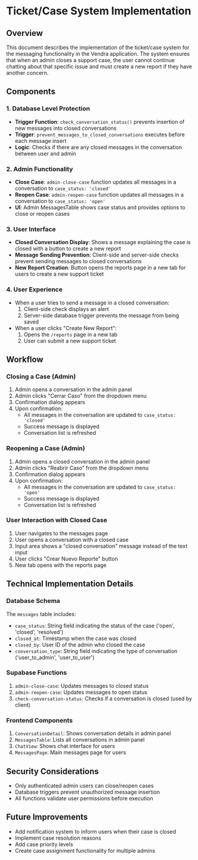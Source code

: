 # Ticket/Case System Implementation

## Overview
This document describes the implementation of the ticket/case system for the messaging functionality in the Vendra application. The system ensures that when an admin closes a support case, the user cannot continue chatting about that specific issue and must create a new report if they have another concern.

## Components

### 1. Database Level Protection
- **Trigger Function**: `check_conversation_status()` prevents insertion of new messages into closed conversations
- **Trigger**: `prevent_messages_to_closed_conversations` executes before each message insert
- **Logic**: Checks if there are any closed messages in the conversation between user and admin

### 2. Admin Functionality
- **Close Case**: `admin-close-case` function updates all messages in a conversation to `case_status: 'closed'`
- **Reopen Case**: `admin-reopen-case` function updates all messages in a conversation to `case_status: 'open'`
- **UI**: Admin MessagesTable shows case status and provides options to close or reopen cases

### 3. User Interface
- **Closed Conversation Display**: Shows a message explaining the case is closed with a button to create a new report
- **Message Sending Prevention**: Client-side and server-side checks prevent sending messages to closed conversations
- **New Report Creation**: Button opens the reports page in a new tab for users to create a new support ticket

### 4. User Experience
- When a user tries to send a message in a closed conversation:
  1. Client-side check displays an alert
  2. Server-side database trigger prevents the message from being saved
- When a user clicks "Create New Report":
  1. Opens the `/reports` page in a new tab
  2. User can submit a new support ticket

## Workflow

### Closing a Case (Admin)
1. Admin opens a conversation in the admin panel
2. Admin clicks "Cerrar Caso" from the dropdown menu
3. Confirmation dialog appears
4. Upon confirmation:
   - All messages in the conversation are updated to `case_status: 'closed'`
   - Success message is displayed
   - Conversation list is refreshed

### Reopening a Case (Admin)
1. Admin opens a closed conversation in the admin panel
2. Admin clicks "Reabrir Caso" from the dropdown menu
3. Confirmation dialog appears
4. Upon confirmation:
   - All messages in the conversation are updated to `case_status: 'open'`
   - Success message is displayed
   - Conversation list is refreshed

### User Interaction with Closed Case
1. User navigates to the messages page
2. User opens a conversation with a closed case
3. Input area shows a "closed conversation" message instead of the text input
4. User clicks "Crear Nuevo Reporte" button
5. New tab opens with the reports page

## Technical Implementation Details

### Database Schema
The `messages` table includes:
- `case_status`: String field indicating the status of the case ('open', 'closed', 'resolved')
- `closed_at`: Timestamp when the case was closed
- `closed_by`: User ID of the admin who closed the case
- `conversation_type`: String field indicating the type of conversation ('user_to_admin', 'user_to_user')

### Supabase Functions
1. `admin-close-case`: Updates messages to closed status
2. `admin-reopen-case`: Updates messages to open status
3. `check-conversation-status`: Checks if a conversation is closed (used by client)

### Frontend Components
1. `ConversationDetail`: Shows conversation details in admin panel
2. `MessagesTable`: Lists all conversations in admin panel
3. `ChatView`: Shows chat interface for users
4. `MessagesPage`: Main messages page for users

## Security Considerations
- Only authenticated admin users can close/reopen cases
- Database triggers prevent unauthorized message insertion
- All functions validate user permissions before execution

## Future Improvements
- Add notification system to inform users when their case is closed
- Implement case resolution reasons
- Add case priority levels
- Create case assignment functionality for multiple admins